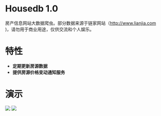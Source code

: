 
Housedb 1.0
===========
房产信息网站大数据爬虫。部分数据来源于链家网站（http://www.lianjia.com )，请勿用于商业用途，仅供交流和个人娱乐。

特性
===
- __定期更新房源数据__　
- __提供房源价格变动通知服务__

演示
===
![](https://raw.githubusercontent.com/coolcooldee/housedb/master/src/main/resources/images/demo.PNG)
![](https://raw.githubusercontent.com/coolcooldee/housedb/master/src/main/resources/images/demo2.PNG)
